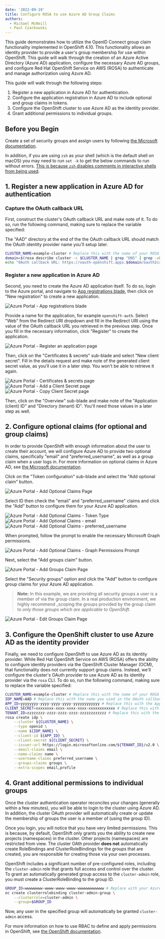 ```yaml
---
date: '2022-09-19'
title: Configure ROSA to use Azure AD Group Claims
authors:
  - Michael McNeill
  - Paul Czarkowski
---
```


This guide demonstrates how to utilize the OpenID Connect group claim functionality implemented in OpenShift 4.10. This functionality allows an identity provider to provide a user's group membership for use within OpenShift. This guide will walk through the creation of an Azure Active Directory (Azure AD) application, configure the necessary Azure AD groups, and configure Red Hat OpenShift Service on AWS (ROSA) to authenticate and manage authorization using Azure AD.

This guide will walk through the following steps:

1. Register a new application in Azure AD for authentication.
2. Configure the application registration in Azure AD to include optional and group claims in tokens.
3. Configure the OpenShift cluster to use Azure AD as the identity provider.
4. Grant additional permissions to individual groups.

## Before you Begin

Create a set of security groups and assign users by following [the Microsoft documentation](https://docs.microsoft.com/en-us/azure/active-directory/fundamentals/active-directory-groups-create-azure-portal).

In addition, if you are using `zsh` as your shell (which is the default shell on macOS) you may need to run `set -k` to get the below commands to run without errors. [This is because `zsh` disables comments in interactive shells from being used](https://zsh.sourceforge.io/Doc/Release/Options.html).

## 1. Register a new application in Azure AD for authentication

### Capture the OAuth callback URL
First, construct the cluster's OAuth callback URL and make note of it. To do so, run the following command, making sure to replace the variable specified:

The "AAD" directory at the end of the the OAuth callback URL should match the OAuth identity provider name you'll setup later.

```bash
CLUSTER_NAME=example-cluster # Replace this with the name of your ROSA cluster
domain=$(rosa describe cluster -c $CLUSTER_NAME | grep "DNS" | grep -oE '\S+.openshiftapps.com')
echo "OAuth callback URL: https://oauth-openshift.apps.$domain/oauth2callback/AAD"
```

### Register a new application in Azure AD

Second, you need to create the Azure AD application itself. To do so, login to the Azure portal, and navigate to [App registrations blade](https://portal.azure.com/#blade/Microsoft_AAD_RegisteredApps/ApplicationsListBlade), then click on "New registration" to create a new application.

![Azure Portal - App registrations blade](../images/azure-portal_app-registrations-blade.png)

Provide a name for the application, for example `openshift-auth`. Select "Web" from the Redirect URI dropdown and fill in the Redirect URI using the value of the OAuth callback URL you retrieved in the previous step. Once you fill in the necessary information, click "Register" to create the application.

![Azure Portal - Register an application page](../images/azure-portal_register-an-application-page.png)

Then, click on the "Certificates & secrets" sub-blade and select "New client secret". Fill in the details request and make note of the generated client secret value, as you'll use it in a later step. You won't be able to retrieve it again.

![Azure Portal - Certificates & secrets page](../images/azure-portal_certificates-secrets-page.png)
![Azure Portal - Add a Client Secret page](../images/azure-portal_add-a-client-secret-page.png)
![Azure Portal - Copy Client Secret page](../images/azure-portal_copy-client-secret-page.png)

Then, click on the "Overview" sub-blade and make note of the "Application (client) ID" and "Directory (tenant) ID". You'll need those values in a later step as well.

## 2. Configure optional claims (for optional and group claims)

In order to provide OpenShift with enough information about the user to create their account, we will configure Azure AD to provide two optional claims, specifically "email" and "preferred_username", as well as a group claim when a user logs in. For more information on optional claims in Azure AD, see [the Microsoft documentation](https://docs.microsoft.com/en-us/azure/active-directory/develop/active-directory-optional-claims).

Click on the "Token configuration" sub-blade and select the "Add optional claim" button.

![Azure Portal - Add Optional Claims Page](../images/azure-portal_optional-claims-page.png)

Select ID then check the "email" and "preferred_username" claims and click the "Add" button to configure them for your Azure AD application.

![Azure Portal - Add Optional Claims - Token Type](../images/azure-portal_add-optional-claims-page.png)
![Azure Portal - Add Optional Claims - email](../images/azure-portal_add-optional-email-claims-page.png)
![Azure Portal - Add Optional Claims - preferred_username](../images/azure-portal_add-optional-preferred_username-claims-page.png)

When prompted, follow the prompt to enable the necessary Microsoft Graph permissions.

![Azure Portal - Add Optional Claims - Graph Permissions Prompt](../images/azure-portal_add-optional-claims-graph-permissions-prompt.png)

Next, select the "Add groups claim" button.

![Azure Portal - Add Groups Claim Page](../images/azure-portal_optional-group-claims-page.png)

Select the "Security groups" option and click the "Add" button to configure group claims for your Azure AD application.

> **Note:** In this example, we are providing all security groups a user is a member of via the group claim. In a real production environment, we highly recommend _scoping the groups provided by the group claim to _only those groups which are applicable to OpenShift_.

![Azure Portal - Edit Groups Claim Page](../images/azure-portal_edit-group-claims-page.png)

## 3. Configure the OpenShift cluster to use Azure AD as the identity provider

Finally, we need to configure OpenShift to use Azure AD as its identity provider. While Red Hat OpenShift Service on AWS (ROSA) offers the ability to configure identity providers via the OpenShift Cluster Manager (OCM), that functionality does not currently support group claims. Instead, we'll configure the cluster's OAuth provider to use Azure AD as its identity provider via the `rosa` CLI. To do so, run the following command, making sure to replace the variable specified:

```bash
CLUSTER_NAME=example-cluster # Replace this with the name of your ROSA cluster
IDP_NAME=AAD # Replace this with the name you used in the OAuth callback URL
APP_ID=yyyyyyyy-yyyy-yyyy-yyyy-yyyyyyyyyyyy # Replace this with the Application (client) ID
CLIENT_SECRET=xxxxxxxx-xxxx-xxxx-xxxx-xxxxxxxxxxxx # Replace this with the Client Secret
TENANT_ID=zzzzzzzz-zzzz-zzzz-zzzz-zzzzzzzzzzzz # Replace this with the Directory (tenant) ID
rosa create idp \
    --cluster ${CLUSTER_NAME} \
    --type openid \
    --name ${IDP_NAME} \
    --client-id ${APP_ID} \
    --client-secret ${CLIENT_SECRET} \
    --issuer-url https://login.microsoftonline.com/${TENANT_ID}/v2.0 \
    --email-claims email \
    --name-claims name \
    --username-claims preferred_username \
    --groups-claims groups \
    --extra-scopes email,profile
```

## 4. Grant additional permissions to individual groups

Once the cluster authentication operator reconciles your changes (generally within a few minutes), you will be able to login to the cluster using Azure AD. In addition, the cluster OAuth provider will automatically create or update the membership of groups the user is a member of (using the group ID).

Once you login, you will notice that you have very limited permissions. This is because, by default, OpenShift only grants you the ability to create new projects (namespaces) in the cluster. Other projects (namespaces) are restricted from view. The cluster OAth provider **does not** automatically create RoleBindings and ClusterRoleBindings for the groups that are created, you are responsible for creating those via your own processes.

OpenShift includes a significant number of pre-configured roles, including the `cluster-admin` role that grants full access and control over the cluster. To grant an automatically generated group access to the `cluster-admin` role, you must create a ClusterRoleBinding to the group ID.

```bash
GROUP_ID=wwwwwwww-wwww-wwww-wwww-wwwwwwwwwwww # Replace with your Azure AD Group ID that you would like to have cluster admin permissions
oc create clusterrolebinding cluster-admin-group \
    --clusterrole=cluster-admin \
    --group=$GROUP_ID
```

Now, any user in the specified group will automatically be granted `cluster-admin` access.

For more information on how to use RBAC to define and apply permissions in OpenShift, see [the OpenShift documentation](https://docs.openshift.com/container-platform/latest/authentication/using-rbac.html).
